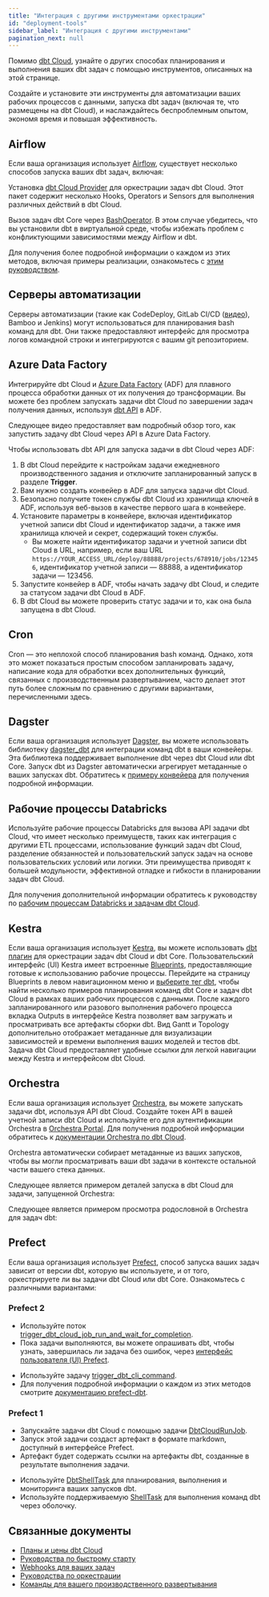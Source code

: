 ```yaml
---
title: "Интеграция с другими инструментами оркестрации"
id: "deployment-tools"
sidebar_label: "Интеграция с другими инструментами"
pagination_next: null
---
```


Помимо [dbt Cloud](/docs/deploy/jobs), узнайте о других способах планирования и выполнения ваших dbt задач с помощью инструментов, описанных на этой странице.

Создайте и установите эти инструменты для автоматизации ваших рабочих процессов с данными, запуска dbt задач (включая те, что размещены на dbt Cloud), и наслаждайтесь беспроблемным опытом, экономя время и повышая эффективность.

## Airflow

Если ваша организация использует [Airflow](https://airflow.apache.org/), существует несколько способов запуска ваших dbt задач, включая:

<Tabs>

<TabItem value="airflowcloud" label="dbt Cloud">

Установка [dbt Cloud Provider](https://airflow.apache.org/docs/apache-airflow-providers-dbt-cloud/stable/index.html) для оркестрации задач dbt Cloud. Этот пакет содержит несколько Hooks, Operators и Sensors для выполнения различных действий в dbt Cloud.

<Lightbox src="/img/docs/running-a-dbt-project/airflow_dbt_connector.png" title="Airflow DAG с использованием DbtCloudRunJobOperator"/>
<Lightbox src="/img/docs/running-a-dbt-project/dbt_cloud_airflow_trigger.png" title="Задача dbt Cloud, запущенная Airflow"/>

</TabItem>

<TabItem value="airflowcore" label="dbt Core">

Вызов задач dbt Core через [BashOperator](https://registry.astronomer.io/providers/apache-airflow/modules/bashoperator). В этом случае убедитесь, что вы установили dbt в виртуальной среде, чтобы избежать проблем с конфликтующими зависимостями между Airflow и dbt.

</TabItem>
</Tabs>

Для получения более подробной информации о каждом из этих методов, включая примеры реализации, ознакомьтесь с [этим руководством](https://docs.astronomer.io/learn/airflow-dbt-cloud).

## Серверы автоматизации

Серверы автоматизации (такие как CodeDeploy, GitLab CI/CD ([видео](https://youtu.be/-XBIIY2pFpc?t=1301)), Bamboo и Jenkins) могут использоваться для планирования bash команд для dbt. Они также предоставляют интерфейс для просмотра логов командной строки и интегрируются с вашим git репозиторием.

## Azure Data Factory

Интегрируйте dbt Cloud и [Azure Data Factory](https://learn.microsoft.com/en-us/azure/data-factory/) (ADF) для плавного процесса обработки данных от их получения до трансформации. Вы можете без проблем запускать задачи dbt Cloud по завершении задач получения данных, используя [dbt API](/docs/dbt-cloud-apis/overview) в ADF.

Следующее видео предоставляет вам подробный обзор того, как запустить задачу dbt Cloud через API в Azure Data Factory.

<LoomVideo id="8dcc1d22a0bf43a1b89ecc6f6b6d0b18" /> 

Чтобы использовать dbt API для запуска задачи в dbt Cloud через ADF:

1. В dbt Cloud перейдите к настройкам задачи ежедневного производственного задания и отключите запланированный запуск в разделе **Trigger**.
2. Вам нужно создать конвейер в ADF для запуска задачи dbt Cloud.
3. Безопасно получите токен службы dbt Cloud из хранилища ключей в ADF, используя веб-вызов в качестве первого шага в конвейере.
4. Установите параметры в конвейере, включая идентификатор учетной записи dbt Cloud и идентификатор задачи, а также имя хранилища ключей и секрет, содержащий токен службы. 
    * Вы можете найти идентификатор задачи и учетной записи dbt Cloud в URL, например, если ваш URL `https://YOUR_ACCESS_URL/deploy/88888/projects/678910/jobs/123456`, идентификатор учетной записи — 88888, а идентификатор задачи — 123456.
5. Запустите конвейер в ADF, чтобы начать задачу dbt Cloud, и следите за статусом задачи dbt Cloud в ADF.
6. В dbt Cloud вы можете проверить статус задачи и то, как она была запущена в dbt Cloud.

## Cron

Cron — это неплохой способ планирования bash команд. Однако, хотя это может показаться простым способом запланировать задачу, написание кода для обработки всех дополнительных функций, связанных с производственным развертыванием, часто делает этот путь более сложным по сравнению с другими вариантами, перечисленными здесь.

## Dagster

Если ваша организация использует [Dagster](https://dagster.io/), вы можете использовать библиотеку [dagster_dbt](https://docs.dagster.io/_apidocs/libraries/dagster-dbt) для интеграции команд dbt в ваши конвейеры. Эта библиотека поддерживает выполнение dbt через dbt Cloud или dbt Core. Запуск dbt из Dagster автоматически агрегирует метаданные о ваших запусках dbt. Обратитесь к [примеру конвейера](https://dagster.io/blog/dagster-dbt) для получения подробной информации.

## Рабочие процессы Databricks 

Используйте рабочие процессы Databricks для вызова API задачи dbt Cloud, что имеет несколько преимуществ, таких как интеграция с другими ETL процессами, использование функций задач dbt Cloud, разделение обязанностей и пользовательский запуск задач на основе пользовательских условий или логики. Эти преимущества приводят к большей модульности, эффективной отладке и гибкости в планировании задач dbt Cloud.

Для получения дополнительной информации обратитесь к руководству по [рабочим процессам Databricks и задачам dbt Cloud](/guides/how-to-use-databricks-workflows-to-run-dbt-cloud-jobs).

## Kestra

Если ваша организация использует [Kestra](http://kestra.io/), вы можете использовать [dbt плагин](https://kestra.io/plugins/plugin-dbt) для оркестрации задач dbt Cloud и dbt Core. Пользовательский интерфейс (UI) Kestra имеет встроенные [Blueprints](https://kestra.io/docs/user-interface-guide/blueprints), предоставляющие готовые к использованию рабочие процессы. Перейдите на страницу Blueprints в левом навигационном меню и [выберите тег dbt](https://demo.kestra.io/ui/blueprints/community?selectedTag=36), чтобы найти несколько примеров планирования команд dbt Core и задач dbt Cloud в рамках ваших рабочих процессов с данными. После каждого запланированного или разового выполнения рабочего процесса вкладка Outputs в интерфейсе Kestra позволяет вам загружать и просматривать все артефакты сборки dbt. Вид Gantt и Topology дополнительно отображает метаданные для визуализации зависимостей и времени выполнения ваших моделей и тестов dbt. Задача dbt Cloud предоставляет удобные ссылки для легкой навигации между Kestra и интерфейсом dbt Cloud.

## Orchestra

Если ваша организация использует [Orchestra](https://getorchestra.io), вы можете запускать задачи dbt, используя API dbt Cloud. Создайте токен API в вашей учетной записи dbt Cloud и используйте его для аутентификации Orchestra в [Orchestra Portal](https://app.getorchestra.io). Для получения подробной информации обратитесь к [документации Orchestra по dbt Cloud](https://orchestra-1.gitbook.io/orchestra-portal/integrations/transformation/dbt-cloud).

Orchestra автоматически собирает метаданные из ваших запусков, чтобы вы могли просматривать ваши dbt задачи в контексте остальной части вашего стека данных.

Следующее является примером деталей запуска в dbt Cloud для задачи, запущенной Orchestra:

<Lightbox src="/img/docs/running-a-dbt-project/dbt_cloud_orchestra_trigger.png" title="Пример запуска задачи dbt Orchestra"/>

Следующее является примером просмотра родословной в Orchestra для задач dbt:

<Lightbox src="/img/docs/running-a-dbt-project/orchestra_lineage_dbt_cloud.png" title="Пример просмотра родословной для задач dbt в Orchestra"/>

## Prefect

Если ваша организация использует [Prefect](https://www.prefect.io/), способ запуска ваших задач зависит от версии dbt, которую вы используете, и от того, оркестрируете ли вы задачи dbt Cloud или dbt Core. Ознакомьтесь с различными вариантами:

<Lightbox src="/img/docs/running-a-dbt-project/prefect_dag_dbt_cloud.jpg" width="75%" title="DAG Prefect с использованием запуска задачи dbt Cloud"/> 

### Prefect 2

<Tabs>

<TabItem value="prefect2cloud" label="dbt Cloud">

- Используйте поток [trigger_dbt_cloud_job_run_and_wait_for_completion](https://prefecthq.github.io/prefect-dbt/cloud/jobs/#prefect_dbt.cloud.jobs.trigger_dbt_cloud_job_run_and_wait_for_completion). 
- Пока задачи выполняются, вы можете опрашивать dbt, чтобы узнать, завершилась ли задача без ошибок, через [интерфейс пользователя (UI) Prefect](https://docs.prefect.io/ui/overview/).

<Lightbox src="/img/docs/running-a-dbt-project/dbt_cloud_job_prefect.jpg" title="Задача dbt Cloud, запущенная Prefect"/> 

</TabItem>

<TabItem value="prefect2core" label="dbt Core">

- Используйте задачу [trigger_dbt_cli_command](https://prefecthq.github.io/prefect-dbt/cli/commands/#prefect_dbt.cli.commands.trigger_dbt_cli_command). 
- Для получения подробной информации о каждом из этих методов смотрите [документацию prefect-dbt](https://prefecthq.github.io/prefect-dbt/).

</TabItem>
</Tabs>

### Prefect 1

<Tabs>

<TabItem value="prefect1cloud" label="dbt Cloud">

- Запускайте задачи dbt Cloud с помощью задачи [DbtCloudRunJob](https://docs.prefect.io/api/latest/tasks/dbt.html#dbtcloudrunjob). 
- Запуск этой задачи создаст артефакт в формате markdown, доступный в интерфейсе Prefect. 
- Артефакт будет содержать ссылки на артефакты dbt, созданные в результате выполнения задачи.

</TabItem>

<TabItem value="prefect1core" label="dbt Core">

- Используйте [DbtShellTask](https://docs.prefect.io/api/latest/tasks/dbt.html#dbtshelltask) для планирования, выполнения и мониторинга ваших запусков dbt. 
- Используйте поддерживаемую [ShellTask](https://docs.prefect.io/api/latest/tasks/shell.html#shelltask) для выполнения команд dbt через оболочку.

</TabItem>
</Tabs>

## Связанные документы

- [Планы и цены dbt Cloud](https://www.getdbt.com/pricing/)
- [Руководства по быстрому старту](/guides)
- [Webhooks для ваших задач](/docs/deploy/webhooks)
- [Руководства по оркестрации](https://docs.getdbt.com/guides/orchestration)
- [Команды для вашего производственного развертывания](https://discourse.getdbt.com/t/what-are-the-dbt-commands-you-run-in-your-production-deployment-of-dbt/366)